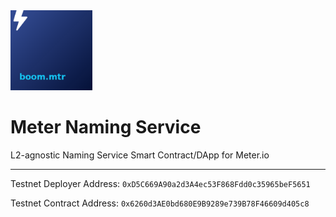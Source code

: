 <img src="./example_domain.png" height="128px"/>

# Meter Naming Service
L2-agnostic Naming Service Smart Contract/DApp for Meter.io

---

Testnet Deployer Address: `0xD5C669A90a2d3A4ec53F868Fdd0c35965beF5651`

Testnet Contract Address: `0x6260d3AE0bd680E9B9289e739B78F46609d405c8`
